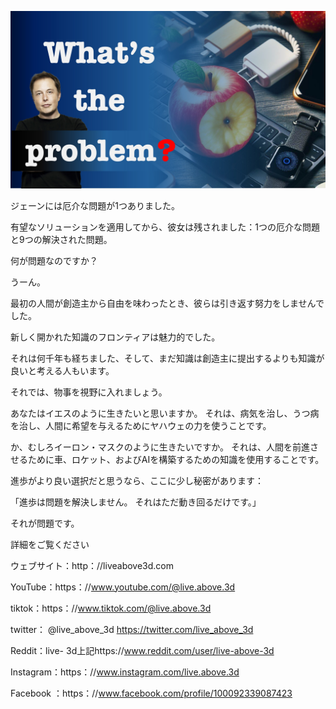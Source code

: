 ![Video cover image](../cover.jpg "cover photo")

ジェーンには厄介な問題が1つありました。

有望なソリューションを適用してから、彼女は残されました：1つの厄介な問題と9つの解決された問題。

何が問題なのですか？

うーん。

最初の人間が創造主から自由を味わったとき、彼らは引き返す努力をしませんでした。

新しく開かれた知識のフロンティアは魅力的でした。

それは何千年も経ちました、そして、まだ知識は創造主に提出するよりも知識が良いと考える人もいます。

それでは、物事を視野に入れましょう。

あなたはイエスのように生きたいと思いますか。 それは、病気を治し、うつ病を治し、人間に希望を与えるためにヤハウェの力を使うことです。

か、むしろイーロン・マスクのように生きたいですか。 それは、人間を前進させるために車、ロケット、およびAIを構築するための知識を使用することです。

進歩がより良い選択だと思うなら、ここに少し秘密があります：

「進歩は問題を解決しません。 それはただ動き回るだけです。」

それが問題です。

詳細をご覧ください

ウェブサイト：http：//liveabove3d.com

 YouTube：https：//www.youtube.com/@live.above.3d 

tiktok：https：//www.tiktok.com/@live.above.3d

twitter： @live_above_3d https://twitter.com/live_above_3d

 Reddit：live- 3d上記https://www.reddit.com/user/live-above-3d

 Instagram：https：//www.instagram.com/live.above.3d

Facebook ：https：//www.facebook.com/profile/100092339087423
